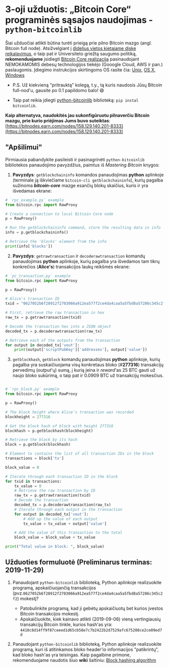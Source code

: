 # 3-oji užduotis: „Bitcoin Core“ programinės sąsajos naudojimas - `python-bitcoinlib`

Šiai užduočiai atlikti būtina turėti prieigą prie pilno Bitcoin mazgo (angl. Bitcoin full node). Atsižvelgiant į [didelius  vietos kietąjame diske reikalavimus](https://www.blockchain.com/charts/blocks-size?timespan=all), o taip pat ir Universiteto griežtą saugumo politiką, __rekomenduojame__ įsidiegti [Bitcoin Core realizaciją](https://github.com/bitcoin/bitcoin) pasinaudojant NEMOKAMOMIS debesų technologijos tiekėjo (Gooogle Cloud, AWS ir pan.) paslaugomis. Įdiegimo instrukcijos skirtingoms OS rasite čia: [Unix](https://github.com/bitcoin/bitcoin/blob/master/doc/build-unix.md), [OS X](https://github.com/bitcoin/bitcoin/blob/master/doc/build-osx.md), [Windows](https://github.com/bitcoin/bitcoin/blob/master/doc/build-windows.md)

- P.S. Už kiekvieną "pritrauktą" kolegą, t.y., tą kuris naudosis Jūsų Bitcoin full-nod'u, gausite po 0.1 papildomo balo! :smile:

- Taip pat reikia įdiegti [python-bitcoinlib](https://pypi.org/project/bitcoinlib/) biblioteką: `pip instal bitcoinlib`.

**Kaip alternatyva, naudokitės jau sukonfigūruotu pilnaverčiu Bitcoin mazgu, prie kurio priėjimas Jums buvo suteiktas**: [https://bitnodes.earn.com/nodes/158.129.140.201-8333](https://bitnodes.earn.com/nodes/158.129.140.201-8333)

## "Apšilimui"

Pirmiausia pabandykite pasileisti ir pasinagrinėti `python-bitcoinlib` bibliotekos panaudojimo pavyzdžius, paimtus iš *Mastering Bitcoin* knygos:

1. **Pavyzdys**: `getblockchaininfo` komandos panaudojimas **python** aplinkoje (terminale ją iškviečiame `bitcoin-cli getblockchaininfo`), kurių pagalba sužinoma ***bitcoin-core*** mazge esančių blokų skaičius, kuris ir yra išvedamas ekrane:

```python
# `rpc_example.py` example
from bitcoin.rpc import RawProxy

# Create a connection to local Bitcoin Core node
p = RawProxy()

# Run the getblockchaininfo command, store the resulting data in info
info = p.getblockchaininfo()

# Retrieve the 'blocks' element from the info
print(info['blocks'])
```

2. **Pavyzdys**: `getrawtransaction` ir `decoderawtransaction` komandų panaudojimas **python** aplinkoje, kurių pagalba yra išvedamos tam tikrų konkrečios (**Alice's**) transakcijos laukų reikšmės ekrane:

```python
# `pc_transaction.py` example
from bitcoin.rpc import RawProxy

p = RawProxy()

# Alice's transaction ID
txid = "0627052b6f28912f2703066a912ea577f2ce4da4caa5a5fbd8a57286c345c2f2"

# First, retrieve the raw transaction in hex
raw_tx = p.getrawtransaction(txid)

# Decode the transaction hex into a JSON object
decoded_tx = p.decoderawtransaction(raw_tx)

# Retrieve each of the outputs from the transaction
for output in decoded_tx['vout']:
    print(output['scriptPubKey']['addresses'], output['value'])
```

3. `getblockhash`, `getblock` komandų panaudojimas **python** aplinkoje, kurių pagalba yra suskaičiuojama visų konkretaus bloko (#**277316**) transakcijų pervedimų (*output*'ų) sumą, į kurią įeina ir *reward*'as 25 BTC gauti už naujo bloko sukūrimą, o taip pat ir 0.0909 BTC už transakcijų mokesčius.

```python

# `rpc_block.py` example
from bitcoin.rpc import RawProxy

p = RawProxy()

# The block height where Alice's transaction was recorded
blockheight = 277316

# Get the block hash of block with height 277316
blockhash = p.getblockhash(blockheight)

# Retrieve the block by its hash
block = p.getblock(blockhash)

# Element tx contains the list of all transaction IDs in the block
transactions = block['tx']

block_value = 0

# Iterate through each transaction ID in the block
for txid in transactions:
    tx_value = 0
    # Retrieve the raw transaction by ID
    raw_tx = p.getrawtransaction(txid)
    # Decode the transaction
    decoded_tx = p.decoderawtransaction(raw_tx)
    # Iterate through each output in the transaction
    for output in decoded_tx['vout']:
        # Add up the value of each output
        tx_value = tx_value + output['value']

    # Add the value of this transaction to the total
    block_value = block_value + tx_value

print("Total value in block: ", block_value)
```

## Užduoties formuluotė (Preliminarus terminas: 2019-11-29)

1. Panaudojant `python-bitcoinlib` biblioteką, Python aplinkoje realizuokite programą, apskaičiuojančią  transakcijos (pvz.`0627052b6f28912f2703066a912ea577f2ce4da4caa5a5fbd8a57286c345c2f2`) mokestį?

   - Patobulinkite programą, kad ji gebėtų apskaičiuotų bet kurios įvestos Bitcoin transakcijos mokestį.
   - Apskaičiuokite, kiek kainavo atlikti (2019-09-06) vieną vertingiausių transakcijų Bitcoin tinkle, kurios hash'as yra: `4410c8d14ff9f87ceeed1d65cb58e7c7b2422b2d7529afc675208ce2ce09ed7d`

2. Panaudojant `python-bitcoinlib` biblioteką, Python aplinkoje realizuokite programą, kuri iš  atitinkamos bloko header'io informacijos "patikrintų", kad bloko hash'as yra teisingas. Kaip pagalbine primone, rekomenduojame naudotis šiuo **wiki** šaltiniu: [Block hashing algorithm](https://en.bitcoin.it/wiki/Block_hashing_algorithm)

